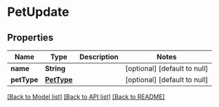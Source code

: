 # PetUpdate

## Properties

| Name        | Type                      | Description | Notes                        |
| ----------- | ------------------------- | ----------- | ---------------------------- |
| **name**    | **String**                |             | [optional] [default to null] |
| **petType** | [**PetType**](PetType.md) |             | [optional] [default to null] |

[[Back to Model list]](../README.md#documentation-for-models) [[Back to API list]](../README.md#documentation-for-api-endpoints) [[Back to README]](../README.md)
